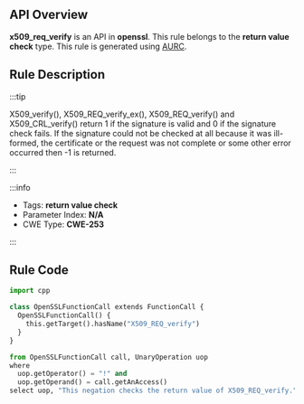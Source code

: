 ---
---


## API Overview
**x509_req_verify** is an API in **openssl**. This rule belongs to the **return value check** type. This rule is generated using [AURC](../../tools/AURC).
## Rule Description

:::tip

X509_verify(), X509_REQ_verify_ex(), X509_REQ_verify() and X509_CRL_verify() return 1 if the signature is valid and 0 if the signature check fails. If the signature could not be checked at all because it was ill-formed, the certificate or the request was not complete or some other error occurred then -1 is returned.

:::

:::info

- Tags: **return value check**
- Parameter Index: **N/A**
- CWE Type: **CWE-253**

:::

## Rule Code
```python
import cpp

class OpenSSLFunctionCall extends FunctionCall {
  OpenSSLFunctionCall() {
    this.getTarget().hasName("X509_REQ_verify")
  }
}

from OpenSSLFunctionCall call, UnaryOperation uop
where
  uop.getOperator() = "!" and
  uop.getOperand() = call.getAnAccess()
select uop, "This negation checks the return value of X509_REQ_verify."
```